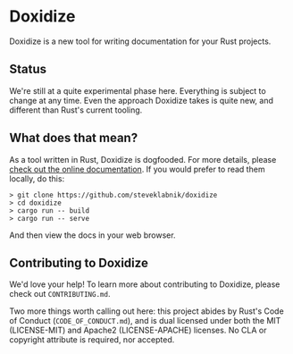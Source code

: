 # Doxidize

Doxidize is a new tool for writing documentation for your Rust projects.

## Status

We're still at a quite experimental phase here. Everything is subject to
change at any time. Even the approach Doxidize takes is quite new, and
different than Rust's current tooling.

## What does that mean?

As a tool written in Rust, Doxidize is dogfooded. For more details, please
[check out the online documentation]. If you would prefer to read them
locally, do this:

```shell
> git clone https://github.com/steveklabnik/doxidize
> cd doxidize
> cargo run -- build
> cargo run -- serve
```

And then view the docs in your web browser.

[check out the online documentation]: https://steveklabnik.github.io/doxidize/

## Contributing to Doxidize

We'd love your help! To learn more about contributing to Doxidize, please
check out `CONTRIBUTING.md`.

Two more things worth calling out here: this project abides by Rust's Code of
Conduct (`CODE_OF_CONDUCT.md`), and is dual licensed under both the MIT
(LICENSE-MIT) and Apache2 (LICENSE-APACHE) licenses. No CLA or copyright
attribute is required, nor accepted.
